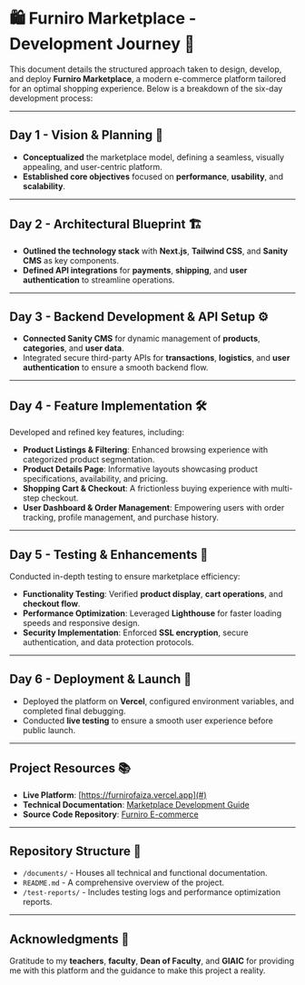 # 🛍️ **Furniro Marketplace - Development Journey** 🚀

This document details the structured approach taken to design, develop, and deploy **Furniro Marketplace**, a modern e-commerce platform tailored for an optimal shopping experience. Below is a breakdown of the six-day development process:

---

## **Day 1 - Vision & Planning** 🌟
- **Conceptualized** the marketplace model, defining a seamless, visually appealing, and user-centric platform.
- **Established core objectives** focused on **performance**, **usability**, and **scalability**.

---

## **Day 2 - Architectural Blueprint** 🏗️
- **Outlined the technology stack** with **Next.js**, **Tailwind CSS**, and **Sanity CMS** as key components.
- **Defined API integrations** for **payments**, **shipping**, and **user authentication** to streamline operations.

---

## **Day 3 - Backend Development & API Setup** ⚙️
- **Connected Sanity CMS** for dynamic management of **products**, **categories**, and **user data**.
- Integrated secure third-party APIs for **transactions**, **logistics**, and **user authentication** to ensure a smooth backend flow.

---

## **Day 4 - Feature Implementation** 🛠️  
Developed and refined key features, including:
- **Product Listings & Filtering**: Enhanced browsing experience with categorized product segmentation.
- **Product Details Page**: Informative layouts showcasing product specifications, availability, and pricing.
- **Shopping Cart & Checkout**: A frictionless buying experience with multi-step checkout.
- **User Dashboard & Order Management**: Empowering users with order tracking, profile management, and purchase history.

---

## **Day 5 - Testing & Enhancements** 🧪  
Conducted in-depth testing to ensure marketplace efficiency:
- **Functionality Testing**: Verified **product display**, **cart operations**, and **checkout flow**.
- **Performance Optimization**: Leveraged **Lighthouse** for faster loading speeds and responsive design.
- **Security Implementation**: Enforced **SSL encryption**, secure authentication, and data protection protocols.

---

## **Day 6 - Deployment & Launch** 🚀  
- Deployed the platform on **Vercel**, configured environment variables, and completed final debugging.
- Conducted **live testing** to ensure a smooth user experience before public launch.

---

## **Project Resources** 📚
- **Live Platform**: [https://furnirofaiza.vercel.app](#)
- **Technical Documentation**: [Marketplace Development Guide](#)
- **Source Code Repository**: [Furniro E-commerce](#)

---

## **Repository Structure** 📂
- `/documents/` - Houses all technical and functional documentation.
- `README.md` - A comprehensive overview of the project.
- `/test-reports/` - Includes testing logs and performance optimization reports.

---

## **Acknowledgments** 🙏  
Gratitude to my **teachers**, **faculty**, **Dean of Faculty**, and **GIAIC** for providing me with this platform and the guidance to make this project a reality.
